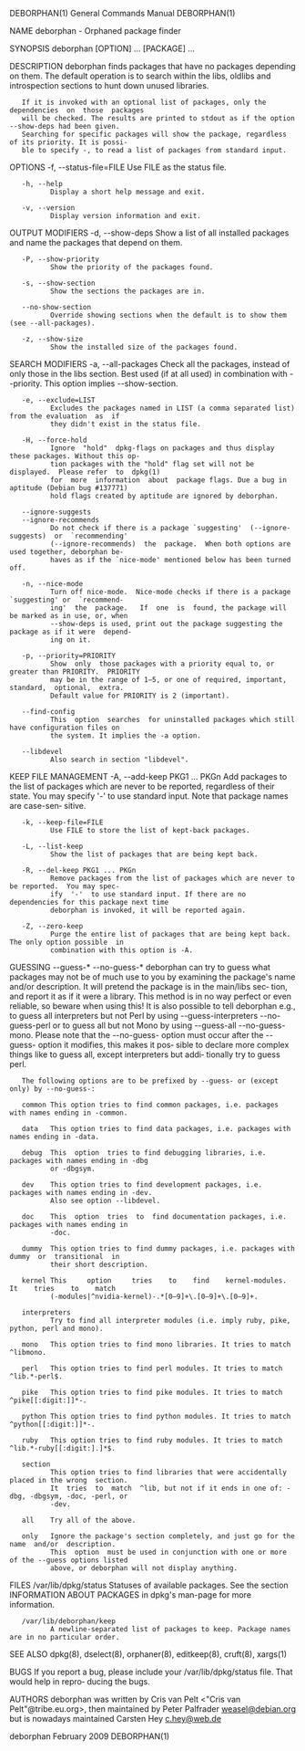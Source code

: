 DEBORPHAN(1)                            General Commands Manual                           DEBORPHAN(1)

NAME
       deborphan - Orphaned package finder

SYNOPSIS
       deborphan [OPTION] ... [PACKAGE] ...

DESCRIPTION
       deborphan  finds  packages that have no packages depending on them. The default operation is to
       search within the libs, oldlibs and introspection sections to hunt down unused libraries.

       If it is invoked with an optional list of packages, only the  dependencies  on  those  packages
       will be checked. The results are printed to stdout as if the option --show-deps had been given.
       Searching for specific packages will show the package, regardless of its priority. It is possi‐
       ble to specify -, to read a list of packages from standard input.

OPTIONS
       -f, --status-file=FILE
              Use FILE as the status file.

       -h, --help
              Display a short help message and exit.

       -v, --version
              Display version information and exit.

   OUTPUT MODIFIERS
       -d, --show-deps
              Show a list of all installed packages and name the packages that depend on them.

       -P, --show-priority
              Show the priority of the packages found.

       -s, --show-section
              Show the sections the packages are in.

       --no-show-section
              Override showing sections when the default is to show them (see --all-packages).

       -z, --show-size
              Show the installed size of the packages found.

   SEARCH MODIFIERS
       -a, --all-packages
              Check all the packages, instead of only those in the libs section.  Best used (if at all
              used) in combination with --priority.  This option implies --show-section.

       -e, --exclude=LIST
              Excludes the packages named in LIST (a comma separated list) from the evaluation  as  if
              they didn't exist in the status file.

       -H, --force-hold
              Ignore  "hold"  dpkg-flags on packages and thus display these packages. Without this op‐
              tion packages with the "hold" flag set will not be displayed.  Please refer  to  dpkg(1)
              for  more  information  about  package flags. Due a bug in aptitude (Debian bug #137771)
              hold flags created by aptitude are ignored by deborphan.

       --ignore-suggests
       --ignore-recommends
              Do not check if there is a package `suggesting'  (--ignore-suggests)  or  `recommending'
              (--ignore-recommends)  the  package.  When both options are used together, deborphan be‐
              haves as if the `nice-mode' mentioned below has been turned off.

       -n, --nice-mode
              Turn off nice-mode.  Nice-mode checks if there is a package `suggesting' or  `recommend‐
              ing'  the  package.   If  one  is  found, the package will be marked as in use, or, when
              --show-deps is used, print out the package suggesting the package as if it were  depend‐
              ing on it.

       -p, --priority=PRIORITY
              Show  only  those packages with a priority equal to, or greater than PRIORITY.  PRIORITY
              may be in the range of 1–5, or one of required, important,  standard,  optional,  extra.
              Default value for PRIORITY is 2 (important).

       --find-config
              This  option  searches  for uninstalled packages which still have configuration files on
              the system. It implies the -a option.

       --libdevel
              Also search in section "libdevel".

   KEEP FILE MANAGEMENT
       -A, --add-keep PKG1 ... PKGn
              Add packages to the list of packages which are never to be reported, regardless of their
              state.  You may specify '-' to use standard input. Note that package names are case-sen‐
              sitive.

       -k, --keep-file=FILE
              Use FILE to store the list of kept-back packages.

       -L, --list-keep
              Show the list of packages that are being kept back.

       -R, --del-keep PKG1 ... PKGn
              Remove packages from the list of packages which are never to be reported.  You may spec‐
              ify  '-'  to use standard input. If there are no dependencies for this package next time
              deborphan is invoked, it will be reported again.

       -Z, --zero-keep
              Purge the entire list of packages that are being kept back. The only option possible  in
              combination with this option is -A.

   GUESSING
       --guess-*
       --no-guess-*
              deborphan  can try to guess what packages may not be of much use to you by examining the
              package's name and/or description.  It will pretend the package is in the main/libs sec‐
              tion,  and  report it as if it were a library.  This method is in no way perfect or even
              reliable, so beware when using this!  It is also possible to  tell  deborphan  e.g.,  to
              guess  all interpreters but not Perl by using --guess-interpreters --no-guess-perl or to
              guess all but not Mono by using  --guess-all  --no-guess-mono.   Please  note  that  the
              --no-guess-  option must occur after the --guess- option it modifies, this makes it pos‐
              sible to declare more complex things like to guess all, except  interpreters  but  addi‐
              tionally try to guess perl.

       The following options are to be prefixed by --guess- or (except only) by --no-guess-:

       common This option tries to find common packages, i.e. packages with names ending in -common.

       data   This option tries to find data packages, i.e. packages with names ending in -data.

       debug  This  option  tries to find debugging libraries, i.e. packages with names ending in -dbg
              or -dbgsym.

       dev    This option tries to find development packages, i.e. packages with names ending in -dev.
              Also see option --libdevel.

       doc    This  option  tries  to  find documentation packages, i.e. packages with names ending in
              -doc.

       dummy  This option tries to find dummy packages, i.e. packages with dummy  or  transitional  in
              their short description.

       kernel This     option     tries    to    find    kernel-modules.    It    tries    to    match
              (-modules|^nvidia-kernel)-.*[0–9]+\.[0–9]+\.[0–9]+.

       interpreters
              Try to find all interpreter modules (i.e. imply ruby, pike, python, perl and mono).

       mono   This option tries to find mono libraries. It tries to match ^libmono.

       perl   This option tries to find perl modules. It tries to match ^lib.*-perl$.

       pike   This option tries to find pike modules. It tries to match ^pike[[:digit:]]*-.

       python This option tries to find python modules. It tries to match ^python[[:digit:]]*-.

       ruby   This option tries to find ruby modules. It tries to match ^lib.*-ruby[[:digit:].]*$.

       section
              This option tries to find libraries that were accidentally placed in the wrong  section.
              It  tries  to  match  ^lib, but not if it ends in one of: -dbg, -dbgsym, -doc, -perl, or
              -dev.

       all    Try all of the above.

       only   Ignore the package's section completely, and just go for the  name  and/or  description.
              This  option  must be used in conjunction with one or more of the --guess options listed
              above, or deborphan will not display anything.

FILES
       /var/lib/dpkg/status
              Statuses of available packages. See the section INFORMATION  ABOUT  PACKAGES  in  dpkg's
              man-page for more information.

       /var/lib/deborphan/keep
              A newline-separated list of packages to keep. Package names are in no particular order.

SEE ALSO
       dpkg(8), dselect(8), orphaner(8), editkeep(8), cruft(8), xargs(1)

BUGS
       If  you report a bug, please include your /var/lib/dpkg/status file.  That would help in repro‐
       ducing the bugs.

AUTHORS
       deborphan was written by Cris van Pelt <"Cris van Pelt"@tribe.eu.org>, then maintained by Peter
       Palfrader <weasel@debian.org> but is nowadays maintained Carsten Hey <c.hey@web.de>

deborphan                                    February 2009                                DEBORPHAN(1)
